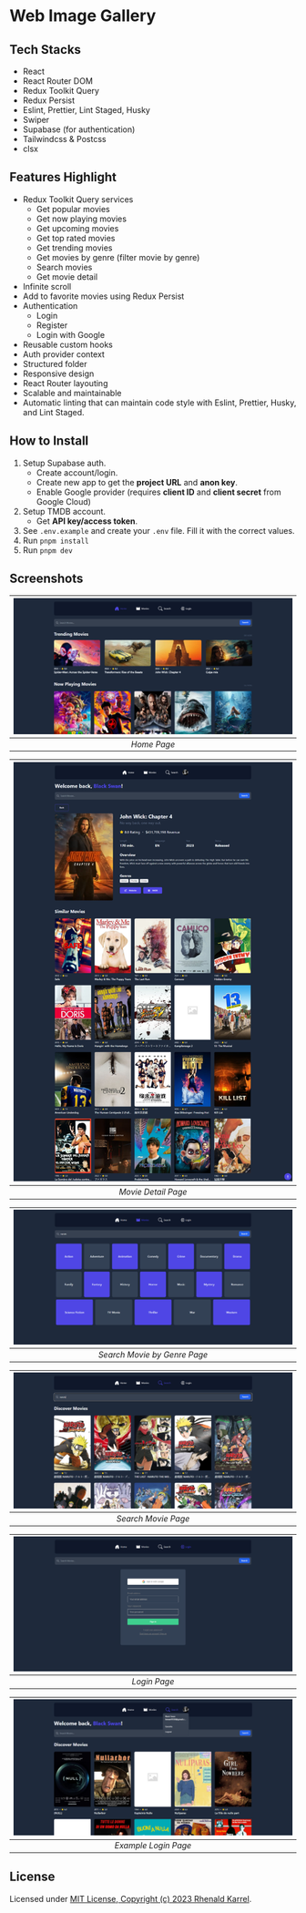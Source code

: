 # Web Image Gallery

## Tech Stacks

- React
- React Router DOM
- Redux Toolkit Query
- Redux Persist
- Eslint, Prettier, Lint Staged, Husky
- Swiper
- Supabase (for authentication)
- Tailwindcss & Postcss
- clsx

## Features Highlight

- Redux Toolkit Query services
  - Get popular movies
  - Get now playing movies
  - Get upcoming movies
  - Get top rated movies
  - Get trending movies
  - Get movies by genre (filter movie by genre)
  - Search movies
  - Get movie detail
- Infinite scroll
- Add to favorite movies using Redux Persist
- Authentication
  - Login
  - Register
  - Login with Google
- Reusable custom hooks
- Auth provider context
- Structured folder
- Responsive design
- React Router layouting
- Scalable and maintainable
- Automatic linting that can maintain code style with Eslint, Prettier, Husky, and Lint Staged.

## How to Install

1. Setup Supabase auth.
    - Create account/login.
    - Create new app to get the **project URL** and **anon key**.
    - Enable Google provider (requires **client ID** and **client secret** from Google Cloud)
2. Setup TMDB account.
    - Get **API key/access token**.
3. See `.env.example` and create your `.env` file. Fill it with the correct values.
4. Run `pnpm install`
5. Run `pnpm dev`

## Screenshots

| ![Home Page](./screenshots/landing.png) |
| :-------------------------------------: |
|               _Home Page_               |

| ![Movie Detail Page](./screenshots/movie-detail.png) |
| :--------------------------------------------------: |
|                 _Movie Detail Page_                  |

| ![Search Movie by Genre Page](./screenshots/search-movie-by-genre.png) |
| :--------------------------------------------------------------------: |
|                      _Search Movie by Genre Page_                      |

| ![Search Page](./screenshots/search.png) |
| :--------------------------------------: |
|           _Search Movie Page_            |

| ![Login Page](./screenshots/login.png) |
| :------------------------------------: |
|              _Login Page_              |

| ![Example Login Page](./screenshots/example-login.png) |
| :----------------------------------------------------: |
|                  _Example Login Page_                  |

## License

Licensed under [MIT License, Copyright (c) 2023 Rhenald Karrel](./LICENSE).
